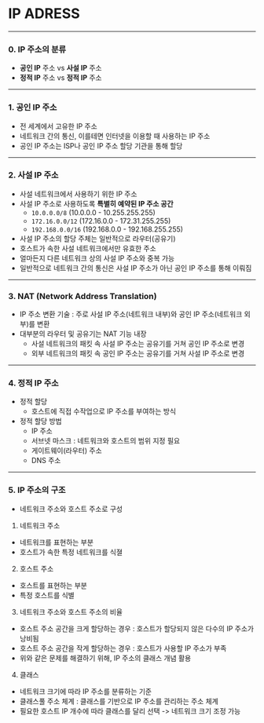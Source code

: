 # IP ADRESS
---
### 0. IP 주소의 분류
- **공인 IP** 주소 vs **사설 IP** 주소
- **정적 IP** 주소 vs **정적 IP** 주소
---
### 1. 공인 IP 주소
- 전 세계에서 고유한 IP 주소
- 네트워크 간의 통신, 이를테면 인터넷을 이용할 때 사용하는 IP 주소
- 공인 IP 주소는 ISP나 공인 IP 주소 할당 기관을 통해 할당
---
### 2. 사설 IP 주소
- 사설 네트워크에서 사용하기 위한 IP 주소
- 사설 IP 주소로 사용하도록 **특별히 예약된 IP 주소 공간**
  - `10.0.0.0/8` (10.0.0.0 - 10.255.255.255)
  - `172.16.0.0/12` (172.16.0.0 - 172.31.255.255)
  - `192.168.0.0/16` (192.168.0.0 - 192.168.255.255)
- 사설 IP 주소의 할당 주체는 일반적으로 라우터(공유기)
- 호스트가 속한 사설 네트워크에서만 유효한 주소
- 얼마든지 다른 네트워크 상의 사설 IP 주소와 중복 가능
- 일반적으로 네트워크 간의 통신은 사설 IP 주소가 아닌 공인 IP 주소를 통해 이뤄짐
---
### 3. NAT (Network Address Translation)
- IP 주소 변환 기술 : 주로 사설 IP 주소(네트워크 내부)와 공인 IP 주소(네트워크 외부)를 변환
- 대부분의 라우터 및 공유기는 NAT 기능 내장
  - 사설 네트워크의 패킷 속 사설 IP 주소는 공유기를 거쳐 공인 IP 주소로 변경
  - 외부 네트워크의 패킷 속 공인 IP 주소는 공유기를 거쳐 사설 IP 주소로 변경
---
### 4. 정적 IP 주소
- 정적 할당
  - 호스트에 직접 수작업으로 IP 주소를 부여하는 방식
- 정적 할당 방법
  - IP 주소
  - 서브넷 마스크 : 네트워크와 호스트의 범위 지정 필요
  - 게이트웨이(라우터) 주소
  - DNS 주소 
---
### 5. IP 주소의 구조
- 네트워크 주소와 호스트 주소로 구성
1. 네트워크 주소
- 네트워크를 표현하는 부분
- 호스트가 속한 특정 네트워크를 식졀
2. 호스트 주소
- 호스트를 표현하는 부분
- 특정 호스트를 식별
3. 네트워크 주소와 호스트 주소의 비율
- 호스트 주소 공간을 크게 할당하는 경우 : 호스트가 할당되지 않은 다수의 IP 주소가 낭비됨
- 호스트 주소 공간을 작게 할당하는 경우 : 호스트가 사용할 IP 주소가 부족
- 위와 같은 문제를 해결하기 위해, IP 주소의 클래스 개념 활용
4. 클래스
- 네트워크 크기에 따라 IP 주소를 분류하는 기준
- 클래스풀 주소 체계 : 클래스를 기반으로 IP 주소를 관리하는 주소 체계
- 필요한 호스트 IP 개수에 따라 클래스를 달리 선택 -> 네트워크 크기 조정 가능

